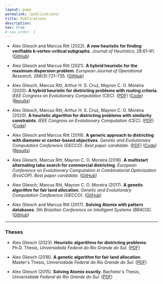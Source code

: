 ```yaml
---
layout: page
permalink: /publications/
title: Publications
description: 
nav: true
# nav_order: 1
---
```


- Alex Gliesch and Marcus Ritt (2022). **A new heuristic for finding verifiable k-vertex-critical subgraphs**. *Journal of Heuristics*, 28:61–91. 
([GitHub](https://github.com/AlexGliesch/critical-coloring))

- Alex Gliesch and Marcus Ritt (2021). **A hybrid heuristic for the maximum dispersion problem**. *European Journal of Operational Research*, 288(3):721–735. 
([GitHub](https://github.com/AlexGliesch/maxdp))

- Alex Gliesch, Marcus Ritt, Arthur H. S. Cruz, Mayron C. O. Moreira (2020). **A hybrid heuristic for districting problems with routing criteria**. *IEEE Congress on Evolutionary Computation (CEC)*. 
([PDF](https://drive.google.com/file/d/1LRXWr_n-LrV6wR9fpFYRh6XsSGP9i74W/view?usp=sharing))
([Code](https://drive.google.com/file/d/1mV-QnuJXgZScIo6abwXYAlIJ-PCbg_eB/view?usp=sharing))
([Results](https://drive.google.com/file/d/1Bya6dOllwZCPX7TgXwZXO5k7o_5wSajB/view?usp=sharing))

- Alex Gliesch, Marcus Ritt, Arthur H. S. Cruz, Mayron C. O. Moreira (2020). **A heuristic algorithm for districting problems with similarity constraints**. *IEEE Congress on Evolutionary Computation (CEC)*. 
([PDF](https://drive.google.com/file/d/1DA_JAWRtIOP2uM_iXvfKbIcOVKuLIPIA/view?usp=sharing)) 
([Code](https://drive.google.com/file/d/1EG4Uv54T51ovIKhSOfLQc3XOyEGlvVpE/view?usp=sharing)) 

- Alex Gliesch and Marcus Ritt (2019). **A generic approach to districting with diameter or center-based objectives**. *Genetic and Evolutionary Computation Conference (GECCO)*. *Best paper candidate*. 
([PDF](https://drive.google.com/file/d/1ZF3j-wKENhBBIrVJny4l_FtFCjmWbyJj/view?usp=sharing)) 
([Code](https://drive.google.com/file/d/1EjBonuLvYrMbEHPSgArwaOSCfKYnm1AR/view?usp=sharing)) 
([Results](https://drive.google.com/file/d/1rTcl4sZr9D0LdJm1qPNR6Gz7iGgENmee/view?usp=sharing))

- Alex Gliesch, Marcus Ritt, Mayron C. O. Moreira (2018). **A multistart alternating tabu search for commercial districting**. *European Conference on Evolutionary Computation in Combinatorial Optimization (EvoCOP)*. *Best paper candidate*. 
([GitHub](https://github.com/AlexGliesch/commdis))

- Alex Gliesch, Marcus Ritt, Mayron C. O. Moreira (2017). **A genetic algorithm for fair land allocation**. *Genetic and Evolutionary Computation Conference (GECCO)*. 
([GitHub](https://github.com/AlexGliesch/proterra))

- Alex Gliesch and Marcus Ritt (2017). **Solving Atomix with pattern databases**. *5th Brazilian Conference on Intelligent Systems (BRACIS)*. 
([GitHub](https://github.com/AlexGliesch/atomix))

***

### Theses


- Alex Gliesch (2023). **Heuristic algorithms for districting problems**. Ph.D. Thesis, *Universidade Federal do Rio Grande do Sul*. 
([PDF](https://drive.google.com/open?id=1Bm2TtkvGlzNFwoF2SuxAvjlvxT1KE72I&usp=drive_fs)) 
 
- Alex Gliesch (2018). **A genetic algorithm for fair land allocation**. Master's Thesis, *Universidade Federal do Rio Grande do Sul*.
([PDF](https://drive.google.com/open?id=1TBdHA-Sp7dzCZvawmePgwi84Pi92G1oV&usp=drive_fs)) 

- Alex Gliesch (2015). **Solving Atomix exactly**. Bachelor's Thesis, *Universidade Federal do Rio Grande do Sul*. 
([PDF](https://drive.google.com/open?id=1KxlXDUzS2cqNNB1IkVAQR3dw8_q8IxmR&usp=drive_fs)) 
